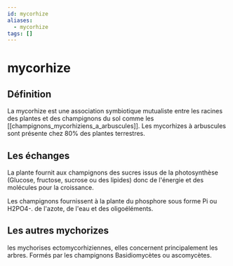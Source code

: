 ```yaml
---
id: mycorhize
aliases:
  - mycorhize
tags: []
---
```


# mycorhize

## Définition 
La mycorhize est une association symbiotique mutualiste entre les racines des plantes et des champignons du sol comme les [[champignons_mycorhiziens_a_arbuscules]]. 
Les mycorhizes à arbuscules sont présente chez 80% des plantes terrestres.

## Les échanges
La plante fournit aux champignons des sucres issus de la photosynthèse (Glucose, fructose, sucrose ou des lipides) donc de l'énergie et des molécules pour la croissance. 

Les champignons fournissent à la plante du phosphore sous forme Pi ou H2PO4-. 
de l'azote, de l'eau et des oligoéléments. 

## Les autres mychorizes 
les mychorises ectomycorhiziennes, elles concernent principalement les arbres. 
Formés par les champignons Basidiomycètes ou ascomycètes. 
